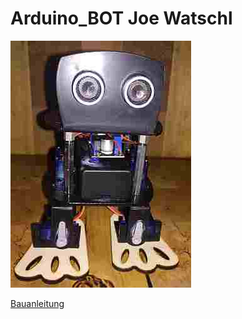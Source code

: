 # Arduino_BOT Joe Watschl




![image](https://github.com/frankyhub/png/blob/master/Watschl.JPG)

[Bauanleitung](https://github.com/frankyhub/Arduino_BOT_Watschl/blob/main/Bauanleitung/Bauanleitung%20Jo%20Watschl.pdf)

